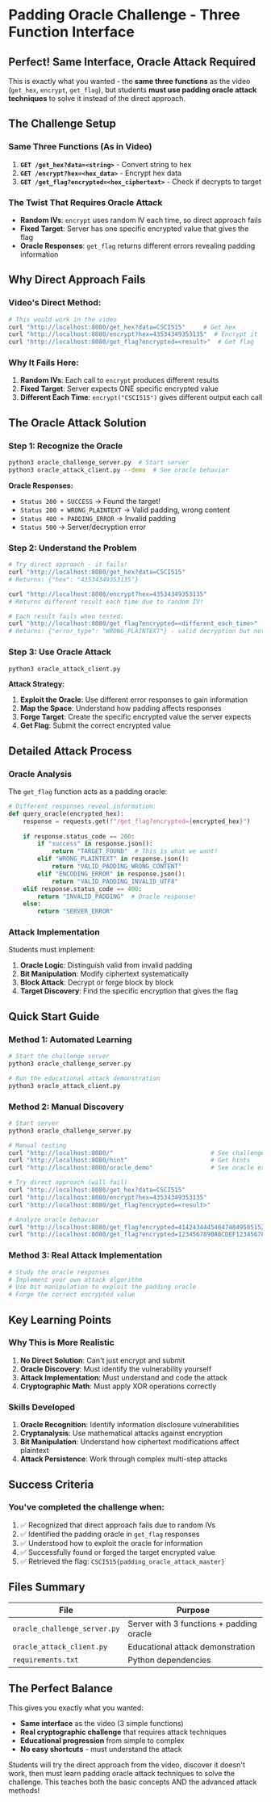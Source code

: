 # Padding Oracle Challenge - Three Function Interface

## Perfect! Same Interface, Oracle Attack Required

This is exactly what you wanted - the **same three functions** as the video (`get_hex`, `encrypt`, `get_flag`), but students **must use padding oracle attack techniques** to solve it instead of the direct approach.

## The Challenge Setup

### Same Three Functions (As in Video)
1. **`GET /get_hex?data=<string>`** - Convert string to hex
2. **`GET /encrypt?hex=<hex_data>`** - Encrypt hex data  
3. **`GET /get_flag?encrypted=<hex_ciphertext>`** - Check if decrypts to target

### The Twist That Requires Oracle Attack
- **Random IVs**: `encrypt` uses random IV each time, so direct approach fails
- **Fixed Target**: Server has one specific encrypted value that gives the flag
- **Oracle Responses**: `get_flag` returns different errors revealing padding information

## Why Direct Approach Fails

### Video's Direct Method:
```bash
# This would work in the video
curl "http://localhost:8080/get_hex?data=CSCI515"     # Get hex
curl "http://localhost:8080/encrypt?hex=43534349353135"  # Encrypt it
curl "http://localhost:8080/get_flag?encrypted=<result>"  # Get flag
```

### Why It Fails Here:
1. **Random IVs**: Each call to `encrypt` produces different results
2. **Fixed Target**: Server expects ONE specific encrypted value
3. **Different Each Time**: `encrypt("CSCI515")` gives different output each call

## The Oracle Attack Solution

### Step 1: Recognize the Oracle
```bash
python3 oracle_challenge_server.py  # Start server
python3 oracle_attack_client.py --demo  # See oracle behavior
```

**Oracle Responses:**
- `Status 200 + SUCCESS` → Found the target!
- `Status 200 + WRONG_PLAINTEXT` → Valid padding, wrong content  
- `Status 400 + PADDING_ERROR` → Invalid padding
- `Status 500` → Server/decryption error

### Step 2: Understand the Problem
```bash
# Try direct approach - it fails!
curl "http://localhost:8080/get_hex?data=CSCI515"
# Returns: {"hex": "43534349353135"}

curl "http://localhost:8080/encrypt?hex=43534349353135"  
# Returns different result each time due to random IV!

# Each result fails when tested:
curl "http://localhost:8080/get_flag?encrypted=<different_each_time>"
# Returns: {"error_type": "WRONG_PLAINTEXT"} - valid decryption but not the target
```

### Step 3: Use Oracle Attack
```bash
python3 oracle_attack_client.py
```

**Attack Strategy:**
1. **Exploit the Oracle**: Use different error responses to gain information
2. **Map the Space**: Understand how padding affects responses
3. **Forge Target**: Create the specific encrypted value the server expects
4. **Get Flag**: Submit the correct encrypted value

## Detailed Attack Process

### Oracle Analysis
The `get_flag` function acts as a padding oracle:

```python
# Different responses reveal information:
def query_oracle(encrypted_hex):
    response = requests.get(f"/get_flag?encrypted={encrypted_hex}")
    
    if response.status_code == 200:
        if "success" in response.json():
            return "TARGET_FOUND"  # This is what we want!
        elif "WRONG_PLAINTEXT" in response.json():
            return "VALID_PADDING_WRONG_CONTENT"
        elif "ENCODING_ERROR" in response.json():
            return "VALID_PADDING_INVALID_UTF8"
    elif response.status_code == 400:
        return "INVALID_PADDING"  # Oracle response!
    else:
        return "SERVER_ERROR"
```

### Attack Implementation
Students must implement:

1. **Oracle Logic**: Distinguish valid from invalid padding
2. **Bit Manipulation**: Modify ciphertext systematically  
3. **Block Attack**: Decrypt or forge block by block
4. **Target Discovery**: Find the specific encryption that gives the flag

## Quick Start Guide

### Method 1: Automated Learning
```bash
# Start the challenge server
python3 oracle_challenge_server.py

# Run the educational attack demonstration  
python3 oracle_attack_client.py
```

### Method 2: Manual Discovery
```bash
# Start server
python3 oracle_challenge_server.py

# Manual testing
curl "http://localhost:8080/"                           # See challenge
curl "http://localhost:8080/hint"                       # Get hints
curl "http://localhost:8080/oracle_demo"                # See oracle examples

# Try direct approach (will fail)
curl "http://localhost:8080/get_hex?data=CSCI515"
curl "http://localhost:8080/encrypt?hex=43534349353135"
curl "http://localhost:8080/get_flag?encrypted=<result>"

# Analyze oracle behavior
curl "http://localhost:8080/get_flag?encrypted=4142434445464748495051525354555641424344454647484950515253545556"
curl "http://localhost:8080/get_flag?encrypted=1234567890ABCDEF1234567890ABCDEF1234567890ABCDEF1234567890ABCDEF"
```

### Method 3: Real Attack Implementation
```bash
# Study the oracle responses
# Implement your own attack algorithm
# Use bit manipulation to exploit the padding oracle
# Forge the correct encrypted value
```

## Key Learning Points

### Why This is More Realistic

1. **No Direct Solution**: Can't just encrypt and submit
2. **Oracle Discovery**: Must identify the vulnerability yourself  
3. **Attack Implementation**: Must understand and code the attack
4. **Cryptographic Math**: Must apply XOR operations correctly

### Skills Developed

1. **Oracle Recognition**: Identify information disclosure vulnerabilities
2. **Cryptanalysis**: Use mathematical attacks against encryption
3. **Bit Manipulation**: Understand how ciphertext modifications affect plaintext
4. **Attack Persistence**: Work through complex multi-step attacks

## Success Criteria

### You've completed the challenge when:
1. ✅ Recognized that direct approach fails due to random IVs
2. ✅ Identified the padding oracle in `get_flag` responses
3. ✅ Understood how to exploit the oracle for information
4. ✅ Successfully found or forged the target encrypted value  
5. ✅ Retrieved the flag: `CSCI515{padding_oracle_attack_master}`

## Files Summary

| File | Purpose |
|------|---------|
| `oracle_challenge_server.py` | Server with 3 functions + padding oracle |
| `oracle_attack_client.py` | Educational attack demonstration |
| `requirements.txt` | Python dependencies |

## The Perfect Balance

This gives you exactly what you wanted:
- **Same interface** as the video (3 simple functions)
- **Real cryptographic challenge** that requires attack techniques
- **Educational progression** from simple to complex
- **No easy shortcuts** - must understand the attack

Students will try the direct approach from the video, discover it doesn't work, then must learn padding oracle attack techniques to solve the challenge. This teaches both the basic concepts AND the advanced attack methods!